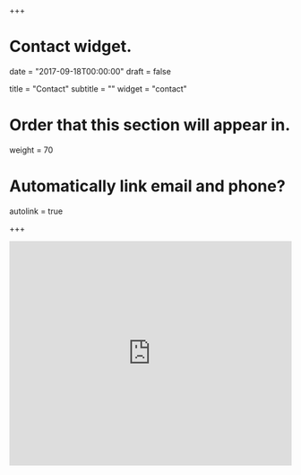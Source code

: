 +++
# Contact widget.

date = "2017-09-18T00:00:00"
draft = false

title = "Contact"
subtitle = ""
widget = "contact"

# Order that this section will appear in.
weight = 70

# Automatically link email and phone?
autolink = true

+++

<iframe src="https://www.google.com/maps/embed?pb=!1m18!1m12!1m3!1d3539.0711241348886!2d153.0081069131181!3d-27.49816342449327!2m3!1f0!2f0!3f0!3m2!1i1024!2i768!4f13.1!3m3!1m2!1s0x6b9150815f03c167%3A0xf5015a621d6e484e!2s306+Carmody+Rd%2C+St+Lucia+QLD+4067!5e0!3m2!1sen!2sau!4v1507933872054" width="100%" height="400px" frameborder="0" style="border:0" allowfullscreen></iframe>


